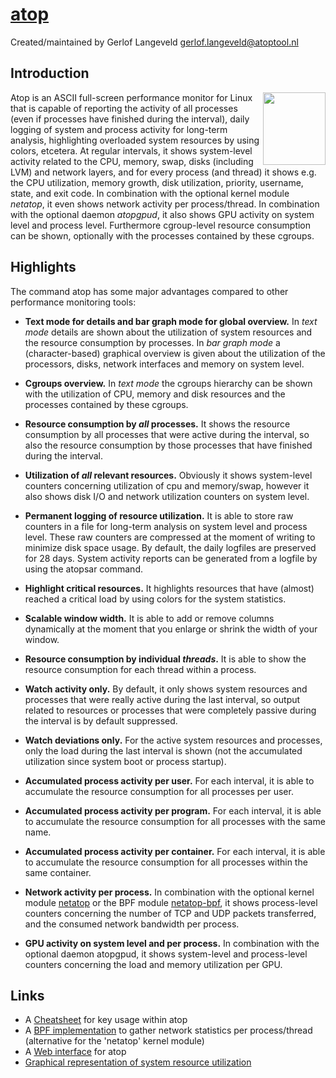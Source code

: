 [atop](http://www.atoptool.nl)
==============================

Created/maintained by Gerlof Langeveld <gerlof.langeveld@atoptool.nl>

## Introduction
<img align="right" width="100" height="116" src="http://www.atoptool.nl/images/atoplogo.png">


Atop is an ASCII full-screen performance monitor for Linux that is capable
of reporting the activity of all processes (even if processes have finished
during the interval), daily logging of system and process activity for
long-term analysis, highlighting overloaded system resources by using colors,
etcetera. At regular intervals, it shows system-level activity related to the
CPU, memory, swap, disks (including LVM) and network layers, and for every
process (and thread) it shows e.g. the CPU utilization, memory growth,
disk utilization, priority, username, state, and exit code.
In combination with the optional kernel module *netatop*,
it even shows network activity per process/thread. 
In combination with the optional daemon *atopgpud*,
it also shows GPU activity on system level and process level. 
Furthermore cgroup-level resource consumption can be shown, optionally
with the processes contained by these cgroups.

## Highlights

The command atop has some major advantages compared to other performance monitoring tools:

* __Text mode for details and bar graph mode for global overview.__
In *text mode* details are shown about the utilization of system resources and the resource consumption by processes.
In *bar graph mode* a (character-based) graphical overview is given about the utilization of the processors, disks,
network interfaces and memory on system level.

* __Cgroups overview.__
In *text mode* the cgroups hierarchy can be shown with the utilization of CPU, memory and disk resources
and the processes contained by these cgroups.

* __Resource consumption by *all* processes.__
It shows the resource consumption by all processes that were active during the interval, so also the resource consumption by those processes that have finished during the interval.

* __Utilization of *all* relevant resources.__
Obviously it shows system-level counters concerning utilization of cpu and memory/swap, however it also shows disk I/O and network utilization counters on system level.

* __Permanent logging of resource utilization.__
It is able to store raw counters in a file for long-term analysis on system level and process level. These raw counters are compressed at the moment of writing to minimize disk space usage. By default, the daily logfiles are preserved for 28 days.
System activity reports can be generated from a logfile by using the atopsar command.

* __Highlight critical resources.__
It highlights resources that have (almost) reached a critical load by using colors for the system statistics.

* __Scalable window width.__
It is able to add or remove columns dynamically at the moment that you enlarge or shrink the width of your window.

* __Resource consumption by individual *threads*.__
It is able to show the resource consumption for each thread within a process.

* __Watch activity only.__
By default, it only shows system resources and processes that were really active during the last interval, so output related to resources or processes that were completely passive during the interval is by default suppressed.

* __Watch deviations only.__
For the active system resources and processes, only the load during the last interval is shown (not the accumulated utilization since system boot or process startup).

* __Accumulated process activity per user.__
For each interval, it is able to accumulate the resource consumption for all processes per user.

* __Accumulated process activity per program.__
For each interval, it is able to accumulate the resource consumption for all processes with the same name.

* __Accumulated process activity per container.__
For each interval, it is able to accumulate the resource consumption for all processes within the same container.

* __Network activity per process.__
In combination with the optional kernel module [netatop](https://www.atoptool.nl/downloadnetatop.php) or the BPF module [netatop-bpf](https://github.com/bytedance/netatop-bpf), it shows process-level counters concerning the number of TCP and UDP packets transferred, and the consumed network bandwidth per process.

* __GPU activity on system level and per process.__
In combination with the optional daemon atopgpud, it shows system-level and process-level counters concerning the load and memory utilization per GPU.

## Links

* A [Cheatsheet](https://www.atoptool.nl/download/ATOP-cheatsheet-keys.pdf) for key usage within atop
* A [BPF implementation](https://github.com/bytedance/netatop-bpf) to gather network statistics per process/thread (alternative for the 'netatop' kernel module)
* A [Web interface](https://github.com/pizhenwei/atophttpd) for atop
* [Graphical representation of system resource utilization]( https://codeberg.org/mgellner/atopsar-plot)
